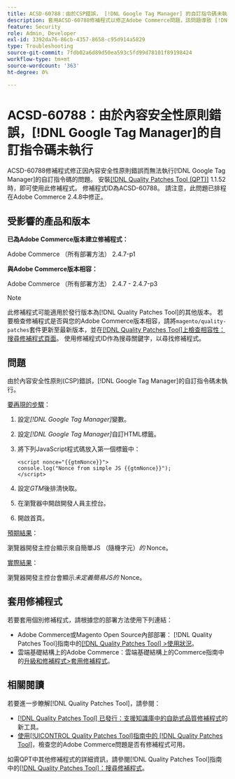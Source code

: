 ```yaml
---
title: ACSD-60788：由於CSP錯誤， [!DNL Google Tag Manager] 的自訂指令碼未執行
description: 套用ACSD-60788修補程式以修正Adobe Commerce問題，該問題導致 [!DNL Google Tag Manager] 的自訂指令碼因內容安全性原則(CSP)錯誤而無法執行。
feature: Security
role: Admin, Developer
exl-id: 3392da76-86cb-4357-8658-c95d914a5829
type: Troubleshooting
source-git-commit: 7fdb02a6d89d50ea593c5fd99d78101f89198424
workflow-type: tm+mt
source-wordcount: '363'
ht-degree: 0%

---
```


# ACSD-60788：由於內容安全性原則錯誤，[!DNL Google Tag Manager]的自訂指令碼未執行

ACSD-60788修補程式修正因內容安全性原則錯誤而無法執行[!DNL Google Tag Manager]的自訂指令碼的問題。 安裝[[!DNL Quality Patches Tool (QPT)]](https://experienceleague.adobe.com/en/docs/commerce-operations/tools/quality-patches-tool/quality-patches-tool-to-self-serve-quality-patches) 1.1.52時，即可使用此修補程式。 修補程式ID為ACSD-60788。 請注意，此問題已排程在Adobe Commerce 2.4.8中修正。

## 受影響的產品和版本

**已為Adobe Commerce版本建立修補程式：**

Adobe Commerce （所有部署方法） 2.4.7-p1

**與Adobe Commerce版本相容：**

Adobe Commerce （所有部署方法） 2.4.7 - 2.4.7-p3

>[!NOTE]
>
>此修補程式可能適用於發行版本為[!DNL Quality Patches Tool]的其他版本。 若要檢查修補程式是否與您的Adobe Commerce版本相容，請將`magento/quality-patches`套件更新至最新版本，並在[[!DNL Quality Patches Tool]上檢查相容性：搜尋修補程式頁面](https://experienceleague.adobe.com/tools/commerce-quality-patches/index.html)。 使用修補程式ID作為搜尋關鍵字，以尋找修補程式。

## 問題

由於內容安全性原則(CSP)錯誤，[!DNL Google Tag Manager]的自訂指令碼未執行。

<u>要再現的步驟</u>：

1. 設定&#x200B;*[!DNL Google Tag Manager]*&#x200B;變數。
1. 設定&#x200B;*[!DNL Google Tag Manager]*&#x200B;自訂HTML標籤。
1. 將下列JavaScript程式碼放入第一個標籤中：

   ```
   <script nonce="{{gtmNonce}}">
   console.log("Nonce from simple JS {{gtmNonce}}");
   </script>
   ```

1. 設定&#x200B;*GTM*&#x200B;後排清快取。
1. 在瀏覽器中開啟開發人員主控台。
1. 開啟首頁。

<u>預期結果</u>：

瀏覽器開發主控台顯示來自簡單JS （隨機字元）*的* Nonce。

<u>實際結果</u>：

瀏覽器開發主控台會顯示&#x200B;*未定義簡易JS的* Nonce。

## 套用修補程式

若要套用個別修補程式，請根據您的部署方法使用下列連結：

* Adobe Commerce或Magento Open Source內部部署： [!DNL Quality Patches Tool]指南中的[[!DNL Quality Patches Tool] >使用狀況](/help/tools/quality-patches-tool/usage.md)。
* 雲端基礎結構上的Adobe Commerce：雲端基礎結構上的Commerce指南中的[升級和修補程式>套用修補程式](https://experienceleague.adobe.com/docs/commerce-cloud-service/user-guide/develop/upgrade/apply-patches.html)。

## 相關閱讀

若要進一步瞭解[!DNL Quality Patches Tool]，請參閱：

* [[!DNL Quality Patches Tool] 已發行：支援知識庫中的自助式品質修補程式](https://experienceleague.adobe.com/en/docs/commerce-operations/tools/quality-patches-tool/quality-patches-tool-to-self-serve-quality-patches)的新工具。
* [使用[!UICONTROL Quality Patches Tool]指南中的 [!DNL Quality Patches Tool]](/help/tools/quality-patches-tool/patches-available-in-qpt/check-patch-for-magento-issue-with-magento-quality-patches.md)，檢查您的Adobe Commerce問題是否有修補程式可用。


如需QPT中其他修補程式的詳細資訊，請參閱[!DNL Quality Patches Tool]指南中的[[!DNL Quality Patches Tool]：搜尋修補程式](https://experienceleague.adobe.com/tools/commerce-quality-patches/index.html)。
